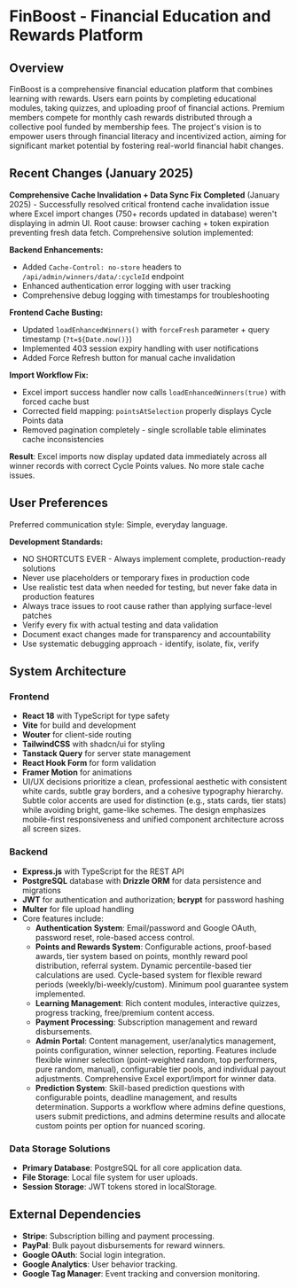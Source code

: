 # FinBoost - Financial Education and Rewards Platform

## Overview

FinBoost is a comprehensive financial education platform that combines learning with rewards. Users earn points by completing educational modules, taking quizzes, and uploading proof of financial actions. Premium members compete for monthly cash rewards distributed through a collective pool funded by membership fees. The project's vision is to empower users through financial literacy and incentivized action, aiming for significant market potential by fostering real-world financial habit changes.

## Recent Changes (January 2025)

**Comprehensive Cache Invalidation + Data Sync Fix Completed** (January 2025) - Successfully resolved critical frontend cache invalidation issue where Excel import changes (750+ records updated in database) weren't displaying in admin UI. Root cause: browser caching + token expiration preventing fresh data fetch. Comprehensive solution implemented:

**Backend Enhancements:**
- Added `Cache-Control: no-store` headers to `/api/admin/winners/data/:cycleId` endpoint
- Enhanced authentication error logging with user tracking
- Comprehensive debug logging with timestamps for troubleshooting

**Frontend Cache Busting:**
- Updated `loadEnhancedWinners()` with `forceFresh` parameter + query timestamp (`?t=${Date.now()}`)
- Implemented 403 session expiry handling with user notifications
- Added Force Refresh button for manual cache invalidation

**Import Workflow Fix:**
- Excel import success handler now calls `loadEnhancedWinners(true)` with forced cache bust
- Corrected field mapping: `pointsAtSelection` properly displays Cycle Points data
- Removed pagination completely - single scrollable table eliminates cache inconsistencies

**Result**: Excel imports now display updated data immediately across all winner records with correct Cycle Points values. No more stale cache issues.

## User Preferences

Preferred communication style: Simple, everyday language.

**Development Standards:**
- NO SHORTCUTS EVER - Always implement complete, production-ready solutions
- Never use placeholders or temporary fixes in production code
- Use realistic test data when needed for testing, but never fake data in production features
- Always trace issues to root cause rather than applying surface-level patches
- Verify every fix with actual testing and data validation
- Document exact changes made for transparency and accountability
- Use systematic debugging approach - identify, isolate, fix, verify

## System Architecture

### Frontend
- **React 18** with TypeScript for type safety
- **Vite** for build and development
- **Wouter** for client-side routing
- **TailwindCSS** with shadcn/ui for styling
- **Tanstack Query** for server state management
- **React Hook Form** for form validation
- **Framer Motion** for animations
- UI/UX decisions prioritize a clean, professional aesthetic with consistent white cards, subtle gray borders, and a cohesive typography hierarchy. Subtle color accents are used for distinction (e.g., stats cards, tier stats) while avoiding bright, game-like schemes. The design emphasizes mobile-first responsiveness and unified component architecture across all screen sizes.

### Backend
- **Express.js** with TypeScript for the REST API
- **PostgreSQL** database with **Drizzle ORM** for data persistence and migrations
- **JWT** for authentication and authorization; **bcrypt** for password hashing
- **Multer** for file upload handling
- Core features include:
    - **Authentication System**: Email/password and Google OAuth, password reset, role-based access control.
    - **Points and Rewards System**: Configurable actions, proof-based awards, tier system based on points, monthly reward pool distribution, referral system. Dynamic percentile-based tier calculations are used. Cycle-based system for flexible reward periods (weekly/bi-weekly/custom). Minimum pool guarantee system implemented.
    - **Learning Management**: Rich content modules, interactive quizzes, progress tracking, free/premium content access.
    - **Payment Processing**: Subscription management and reward disbursements.
    - **Admin Portal**: Content management, user/analytics management, points configuration, winner selection, reporting. Features include flexible winner selection (point-weighted random, top performers, pure random, manual), configurable tier pools, and individual payout adjustments. Comprehensive Excel export/import for winner data.
    - **Prediction System**: Skill-based prediction questions with configurable points, deadline management, and results determination. Supports a workflow where admins define questions, users submit predictions, and admins determine results and allocate custom points per option for nuanced scoring.

### Data Storage Solutions
- **Primary Database**: PostgreSQL for all core application data.
- **File Storage**: Local file system for user uploads.
- **Session Storage**: JWT tokens stored in localStorage.

## External Dependencies

- **Stripe**: Subscription billing and payment processing.
- **PayPal**: Bulk payout disbursements for reward winners.
- **Google OAuth**: Social login integration.
- **Google Analytics**: User behavior tracking.
- **Google Tag Manager**: Event tracking and conversion monitoring.